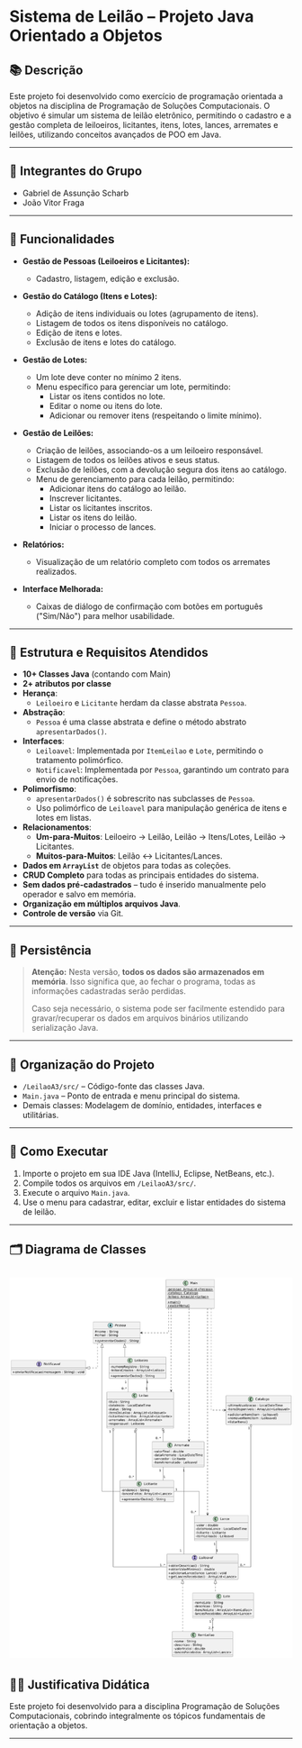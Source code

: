 # Sistema de Leilão – Projeto Java Orientado a Objetos

## 📚 Descrição

Este projeto foi desenvolvido como exercício de programação orientada a objetos na disciplina de Programação de Soluções Computacionais. O objetivo é simular um sistema de leilão eletrônico, permitindo o cadastro e a gestão completa de leiloeiros, licitantes, itens, lotes, lances, arremates e leilões, utilizando conceitos avançados de POO em Java.

---

## 👥 Integrantes do Grupo

- Gabriel de Assunção Scharb
- João Vitor Fraga

---

## 🎯 Funcionalidades

- **Gestão de Pessoas (Leiloeiros e Licitantes):**
  - Cadastro, listagem, edição e exclusão.

- **Gestão do Catálogo (Itens e Lotes):**
  - Adição de itens individuais ou lotes (agrupamento de itens).
  - Listagem de todos os itens disponíveis no catálogo.
  - Edição de itens e lotes.
  - Exclusão de itens e lotes do catálogo.

- **Gestão de Lotes:**
  - Um lote deve conter no mínimo 2 itens.
  - Menu específico para gerenciar um lote, permitindo:
    - Listar os itens contidos no lote.
    - Editar o nome ou itens do lote.
    - Adicionar ou remover itens (respeitando o limite mínimo).

- **Gestão de Leilões:**
  - Criação de leilões, associando-os a um leiloeiro responsável.
  - Listagem de todos os leilões ativos e seus status.
  - Exclusão de leilões, com a devolução segura dos itens ao catálogo.
  - Menu de gerenciamento para cada leilão, permitindo:
    - Adicionar itens do catálogo ao leilão.
    - Inscrever licitantes.
    - Listar os licitantes inscritos.
    - Listar os itens do leilão.
    - Iniciar o processo de lances.

- **Relatórios:**
  - Visualização de um relatório completo com todos os arremates realizados.

- **Interface Melhorada:**
  - Caixas de diálogo de confirmação com botões em português ("Sim/Não") para melhor usabilidade.

---

## 🧩 Estrutura e Requisitos Atendidos

- **10+ Classes Java** (contando com Main)
- **2+ atributos por classe**
- **Herança**:
  - `Leiloeiro` e `Licitante` herdam da classe abstrata `Pessoa`.
- **Abstração**:
  - `Pessoa` é uma classe abstrata e define o método abstrato `apresentarDados()`.
- **Interfaces**:
  - `Leiloavel`: Implementada por `ItemLeilao` e `Lote`, permitindo o tratamento polimórfico.
  - `Notificavel`: Implementada por `Pessoa`, garantindo um contrato para envio de notificações.
- **Polimorfismo**:
  - `apresentarDados()` é sobrescrito nas subclasses de `Pessoa`.
  - Uso polimórfico de `Leiloavel` para manipulação genérica de itens e lotes em listas.
- **Relacionamentos**:
  - **Um-para-Muitos**: Leiloeiro → Leilão, Leilão → Itens/Lotes, Leilão → Licitantes.
  - **Muitos-para-Muitos**: Leilão ↔ Licitantes/Lances.
- **Dados em `ArrayList`** de objetos para todas as coleções.
- **CRUD Completo** para todas as principais entidades do sistema.
- **Sem dados pré-cadastrados** – tudo é inserido manualmente pelo operador e salvo em memória.
- **Organização em múltiplos arquivos Java**.
- **Controle de versão** via Git.

---

## 💾 Persistência

> **Atenção:**
> Nesta versão, **todos os dados são armazenados em memória**. Isso significa que, ao fechar o programa, todas as informações cadastradas serão perdidas.
>
> Caso seja necessário, o sistema pode ser facilmente estendido para gravar/recuperar os dados em arquivos binários utilizando serialização Java.


---

## 📁 Organização do Projeto

- `/LeilaoA3/src/` – Código-fonte das classes Java.
- `Main.java` – Ponto de entrada e menu principal do sistema.
- Demais classes: Modelagem de domínio, entidades, interfaces e utilitárias.

---

## 📝 Como Executar

1.  Importe o projeto em sua IDE Java (IntelliJ, Eclipse, NetBeans, etc.).
2.  Compile todos os arquivos em `/LeilaoA3/src/`.
3.  Execute o arquivo `Main.java`.
4.  Use o menu para cadastrar, editar, excluir e listar entidades do sistema de leilão.

---

## 🗂️ Diagrama de Classes

![Diagrama de Classes](diagrama.png)
---

## 👨‍🏫 Justificativa Didática

Este projeto foi desenvolvido para a disciplina Programação de Soluções Computacionais, cobrindo integralmente os tópicos fundamentais de orientação a objetos.

---